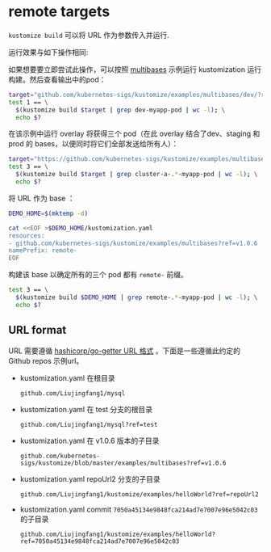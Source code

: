 # remote targets

`kustomize build` 可以将 URL 作为参数传入并运行.

运行效果与如下操作相同:

如果想要要立即尝试此操作，可以按照 [multibases](../multibases/README.md) 示例运行 kustomization 运行构建。然后查看输出中的pod：

<!-- @remoteOverlayBuild @test -->

```bash
target="github.com/kubernetes-sigs/kustomize/examples/multibases/dev/?ref=v1.0.6"
test 1 == \
  $(kustomize build $target | grep dev-myapp-pod | wc -l); \
  echo $?
```

在该示例中运行 overlay 将获得三个 pod（在此 overlay 结合了dev、staging 和 prod 的 bases，以便同时将它们全部发送给所有人）：

<!-- @remoteBuild @test -->
```bash
target="https://github.com/kubernetes-sigs/kustomize/examples/multibases?ref=v1.0.6"
test 3 == \
  $(kustomize build $target | grep cluster-a-.*-myapp-pod | wc -l); \
  echo $?
```

将 URL 作为 base ：

<!-- @createOverlay @test -->
```bash
DEMO_HOME=$(mktemp -d)

cat <<EOF >$DEMO_HOME/kustomization.yaml
resources:
- github.com/kubernetes-sigs/kustomize/examples/multibases?ref=v1.0.6
namePrefix: remote-
EOF
```

构建该 base 以确定所有的三个 pod 都有 `remote-` 前缀。

<!-- @remoteBases @testAgainstLatestRelease -->
```bash
test 3 == \
  $(kustomize build $DEMO_HOME | grep remote-.*-myapp-pod | wc -l); \
  echo $?
```

## URL format

URL 需要遵循 [hashicorp/go-getter URL 格式](https://github.com/hashicorp/go-getter#url-format) 。下面是一些遵循此约定的 Github repos 示例url。

- kustomization.yaml 在根目录

  `github.com/Liujingfang1/mysql`
- kustomization.yaml 在 test 分支的根目录

  `github.com/Liujingfang1/mysql?ref=test`
- kustomization.yaml 在 v1.0.6 版本的子目录

  `github.com/kubernetes-sigs/kustomize/blob/master/examples/multibases?ref=v1.0.6`
- kustomization.yaml repoUrl2 分支的子目录

  `github.com/Liujingfang1/kustomize/examples/helloWorld?ref=repoUrl2`
- kustomization.yaml commit `7050a45134e9848fca214ad7e7007e96e5042c03` 的子目录

  `github.com/Liujingfang1/kustomize/examples/helloWorld?ref=7050a45134e9848fca214ad7e7007e96e5042c03`
